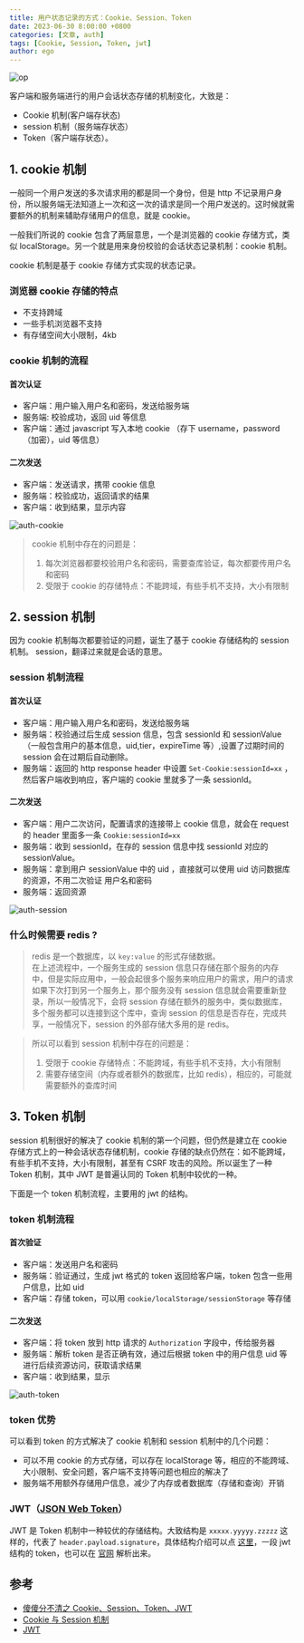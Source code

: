 ```yaml
---
title: 用户状态记录的方式：Cookie、Session、Token
date: 2023-06-30 8:00:00 +0800
categories: [文章, auth]
tags: [Cookie, Session, Token, jwt]
author: ego
---
```


![op](/assets/img/blog/auth-op.png)

客户端和服务端进行的用户会话状态存储的机制变化，大致是：

- Cookie 机制(客户端存状态)
- session 机制（服务端存状态）
- Token（客户端存状态）。

## 1. cookie 机制

一般同一个用户发送的多次请求用的都是同一个身份，但是 http 不记录用户身份，所以服务端无法知道上一次和这一次的请求是同一个用户发送的。这时候就需要额外的机制来辅助存储用户的信息，就是 cookie。

一般我们所说的 cookie 包含了两层意思，一个是浏览器的 cookie 存储方式，类似 localStorage。另一个就是用来身份校验的会话状态记录机制：cookie 机制。

cookie 机制是基于 cookie 存储方式实现的状态记录。

### 浏览器 cookie 存储的特点

- 不支持跨域
- 一些手机浏览器不支持
- 有存储空间大小限制，4kb

### cookie 机制的流程

#### 首次认证

- 客户端：用户输入用户名和密码，发送给服务端
- 服务端: 校验成功，返回 uid 等信息
- 客户端：通过 javascript 写入本地 cookie （存下 username，password（加密），uid 等信息）

#### 二次发送

- 客户端：发送请求，携带 cookie 信息
- 服务端：校验成功，返回请求的结果
- 客户端：收到结果，显示内容

![auth-cookie](/assets/img/blog/auth-cookie.png)

> cookie 机制中存在的问题是：
>
> 1. 每次浏览器都要校验用户名和密码，需要查库验证，每次都要传用户名和密码
> 2. 受限于 cookie 的存储特点：不能跨域，有些手机不支持，大小有限制

## 2. session 机制

因为 cookie 机制每次都要验证的问题，诞生了基于 cookie 存储结构的 session 机制。 session，翻译过来就是会话的意思。

### session 机制流程

#### 首次认证

- 客户端：用户输入用户名和密码，发送给服务端
- 服务端：校验通过后生成 session 信息，包含 sessionId 和 sessionValue（一般包含用户的基本信息，uid,tier，expireTime 等）,设置了过期时间的 session 会在过期后自动删除。
- 服务端：返回的 http response header 中设置 `Set-Cookie:sessionId=xx` ，然后客户端收到响应，客户端的 cookie 里就多了一条 sessionId。

#### 二次发送

- 客户端：用户二次访问，配置请求的连接带上 cookie 信息，就会在 request 的 header 里面多一条 `Cookie:sessionId=xx`
- 服务端：收到 sessionId，在存的 session 信息中找 sessionId 对应的 sessionValue。
- 服务端：拿到用户 sessionValue 中的 uid ，直接就可以使用 uid 访问数据库的资源，不用二次验证 用户名和密码
- 服务端：返回资源

![auth-session](/assets/img/blog/auth-session.png)

### 什么时候需要 redis ?

> redis 是一个数据库，以 `key:value` 的形式存储数据。  
> 在上述流程中，一个服务生成的 session 信息只存储在那个服务的内存中，但是实际应用中，一般会起很多个服务来响应用户的需求，用户的请求如果下次打到另一个服务上，那个服务没有 session 信息就会需要重新登录，所以一般情况下，会将 session 存储在额外的服务中，类似数据库，多个服务都可以连接到这个库中，查询 session 的信息是否存在，完成共享，一般情况下，session 的外部存储大多用的是 redis。

> 所以可以看到 session 机制中存在的问题是：
>
> 1. 受限于 cookie 存储特点：不能跨域，有些手机不支持，大小有限制
> 2. 需要存储空间（内存或者额外的数据库，比如 redis），相应的，可能就需要额外的查库时间

## 3. Token 机制

session 机制很好的解决了 cookie 机制的第一个问题，但仍然是建立在 cookie 存储方式上的一种会话状态存储机制，cookie 存储的缺点仍然在：如不能跨域，有些手机不支持，大小有限制，甚至有 CSRF 攻击的风险。所以诞生了一种 Token 机制，其中 JWT 是普遍认同的 Token 机制中较优的一种。

下面是一个 token 机制流程，主要用的 jwt 的结构。

### token 机制流程

#### 首次验证

- 客户端：发送用户名和密码
- 服务端：验证通过，生成 jwt 格式的 token 返回给客户端，token 包含一些用户信息，比如 uid
- 客户端：存储 token，可以用 `cookie/localStorage/sessionStorage` 等存储

#### 二次发送

- 客户端：将 token 放到 http 请求的 `Authorization` 字段中，传给服务器
- 服务端：解析 token 是否正确有效，通过后根据 token 中的用户信息 uid 等进行后续资源访问，获取请求结果
- 客户端：收到结果，显示

![auth-token](/assets/img/blog/auth-token.png)

### token 优势

可以看到 token 的方式解决了 cookie 机制和 session 机制中的几个问题：

- 可以不用 cookie 的方式存储，可以存在 localStorage 等，相应的不能跨域、大小限制、安全问题，客户端不支持等问题也相应的解决了
- 服务端不用额外存储用户信息，减少了内存或者数据库（存储和查询）开销

### JWT（[JSON Web Token](https://jwt.io/introduction)）

JWT 是 Token 机制中一种较优的存储结构。大致结构是 `xxxxx.yyyyy.zzzzz` 这样的，代表了 `header.payload.signature`，具体结构介绍可以点 [这里](https://jwt.io/introduction)，一段 jwt 结构的 token，也可以在 [官网](https://jwt.io/) 解析出来。

## 参考

- [傻傻分不清之 Cookie、Session、Token、JWT](https://juejin.cn/post/6844904034181070861#heading-6)
- [Cookie 与 Session 机制](https://zhuanlan.zhihu.com/p/21275207)
- [ JWT ](https://jwt.io/)
